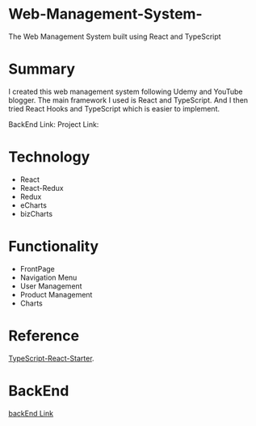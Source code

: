 # Web-Management-System-
The Web Management System built using React and TypeScript
# Summary
I created this web management system following Udemy and YouTube blogger. The main framework I used is React and TypeScript. And I then tried React Hooks and TypeScript which is easier to implement. 

BackEnd Link:
Project Link:

# Technology
- React
- React-Redux
- Redux
- eCharts
- bizCharts

# Functionality
- FrontPage
- Navigation Menu
- User Management
- Product Management
- Charts

# Reference
[TypeScript-React-Starter](https://github.com/microsoft/TypeScript-React-Starter).

# BackEnd
[backEnd Link]()
